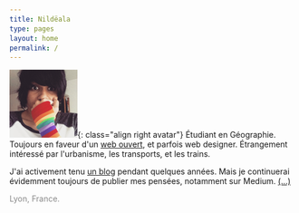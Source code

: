 ```yaml
---
title: Nildëala
type: pages
layout: home
permalink: /
---
```

![Ma tête toute fière. Ou quelque chose du genre.](/images/layout/logos/pride-look-120px.png){: class="align right avatar"} Étudiant en Géographie. Toujours en faveur d'un [web ouvert](https://www.mozilla.org/fr/about/manifesto/), et parfois web designer. Étrangement intéressé par l'urbanisme, les transports, et les trains.

J'ai activement tenu [un blog](/fr/archive) pendant quelques années. Mais je continuerai évidemment toujours de publier mes pensées, notamment sur Medium. [(...)](/fr/about)

<span style="opacity:.5;"><span class="octicon octicon-location"></span> Lyon, France.</span>
